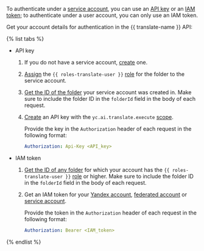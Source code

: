 To authenticate under a [service account](../../iam/concepts/users/service-accounts.md), you can use an [API key](../../iam/concepts/authorization/api-key.md) or an [IAM token](../../iam/concepts/authorization/iam-token.md); to authenticate under a user account, you can only use an IAM token.

Get your account details for authentication in the {{ translate-name }} API:

{% list tabs %}

- API key

  1. If you do not have a service account, [create](../../iam/operations/sa/create.md) one.
  1. [Assign](../../iam/operations/sa/assign-role-for-sa.md) the `{{ roles-translate-user }}` [role](../../translate/security/index.md#translate-user) for the folder to the service account.
  1. [Get the ID of the folder](../../resource-manager/operations/folder/get-id.md) your service account was created in. Make sure to include the folder ID in the `folderId` field in the body of each request.
  1. [Create](../../iam/operations/authentication/manage-api-keys.md#create-api-key) an API key with the `yc.ai.translate.execute` [scope](../../iam/concepts/authorization/api-key.md#scoped-api-keys).
  
      Provide the key in the `Authorization` header of each request in the following format:

      ```yaml
      Authorization: Api-Key <API_key>
      ```

- IAM token

  1. [Get the ID of any folder](../../resource-manager/operations/folder/get-id.md) for which your account has the `{{ roles-translate-user }}` [role](../../translate/security/index.md#translate-user) or higher. Make sure to include the folder ID in the `folderId` field in the body of each request.
  1. Get an IAM token for your [Yandex account](../../iam/operations/iam-token/create.md), [federated account](../../iam/operations/iam-token/create-for-federation.md) or [service account](../../iam/operations/iam-token/create-for-sa.md).
  
      Provide the token in the `Authorization` header of each request in the following format:

      ```yaml
      Authorization: Bearer <IAM_token>
      ```

{% endlist %}